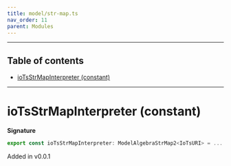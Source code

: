 ```yaml
---
title: model/str-map.ts
nav_order: 11
parent: Modules
---
```


---

<h2 class="text-delta">Table of contents</h2>

- [ioTsStrMapInterpreter (constant)](#iotsstrmapinterpreter-constant)

---

# ioTsStrMapInterpreter (constant)

**Signature**

```ts
export const ioTsStrMapInterpreter: ModelAlgebraStrMap2<IoTsURI> = ...
```

Added in v0.0.1

